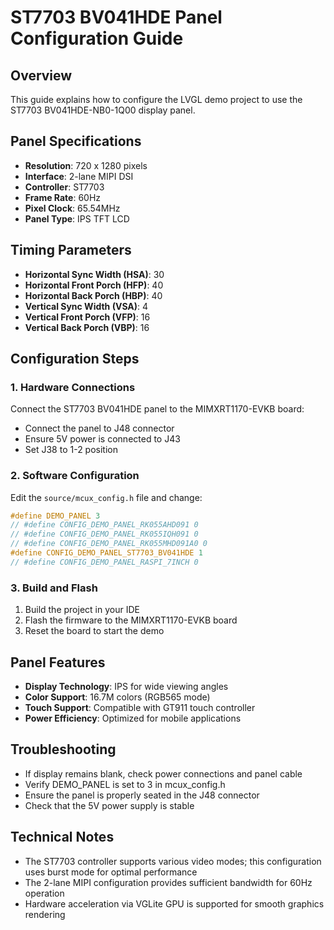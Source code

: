# ST7703 BV041HDE Panel Configuration Guide

## Overview
This guide explains how to configure the LVGL demo project to use the ST7703 BV041HDE-NB0-1Q00 display panel.

## Panel Specifications
- **Resolution**: 720 x 1280 pixels
- **Interface**: 2-lane MIPI DSI
- **Controller**: ST7703
- **Frame Rate**: 60Hz
- **Pixel Clock**: 65.54MHz
- **Panel Type**: IPS TFT LCD

## Timing Parameters
- **Horizontal Sync Width (HSA)**: 30
- **Horizontal Front Porch (HFP)**: 40  
- **Horizontal Back Porch (HBP)**: 40
- **Vertical Sync Width (VSA)**: 4
- **Vertical Front Porch (VFP)**: 16
- **Vertical Back Porch (VBP)**: 16

## Configuration Steps

### 1. Hardware Connections
Connect the ST7703 BV041HDE panel to the MIMXRT1170-EVKB board:
- Connect the panel to J48 connector
- Ensure 5V power is connected to J43
- Set J38 to 1-2 position

### 2. Software Configuration
Edit the `source/mcux_config.h` file and change:

```c
#define DEMO_PANEL 3
// #define CONFIG_DEMO_PANEL_RK055AHD091 0
// #define CONFIG_DEMO_PANEL_RK055IQH091 0  
// #define CONFIG_DEMO_PANEL_RK055MHD091A0 0
#define CONFIG_DEMO_PANEL_ST7703_BV041HDE 1
// #define CONFIG_DEMO_PANEL_RASPI_7INCH 0
```

### 3. Build and Flash
1. Build the project in your IDE
2. Flash the firmware to the MIMXRT1170-EVKB board
3. Reset the board to start the demo

## Panel Features
- **Display Technology**: IPS for wide viewing angles
- **Color Support**: 16.7M colors (RGB565 mode)
- **Touch Support**: Compatible with GT911 touch controller
- **Power Efficiency**: Optimized for mobile applications

## Troubleshooting
- If display remains blank, check power connections and panel cable
- Verify DEMO_PANEL is set to 3 in mcux_config.h
- Ensure the panel is properly seated in the J48 connector
- Check that the 5V power supply is stable

## Technical Notes
- The ST7703 controller supports various video modes; this configuration uses burst mode for optimal performance
- The 2-lane MIPI configuration provides sufficient bandwidth for 60Hz operation
- Hardware acceleration via VGLite GPU is supported for smooth graphics rendering 